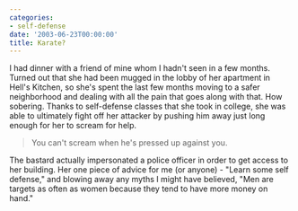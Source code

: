 ```yaml
---
categories:
- self-defense
date: '2003-06-23T00:00:00'
title: Karate?
---
```



I had dinner with a friend of mine whom I hadn't seen in a few
months. Turned out that she had been mugged in the lobby of her
apartment in Hell's Kitchen, so she's spent the last few months moving
to a safer neighborhood and dealing with all the pain that goes along
with that. How sobering. Thanks to self-defense classes that she took
in college, she was able to ultimately fight off her attacker by
pushing him away just long enough for her to scream for help. 

>You can't scream when he's pressed up against you.

The bastard actually impersonated a police officer in order to get
access to her building. Her one piece of advice for me (or anyone) -
"Learn some self defense," and blowing away any myths I might have
believed, "Men are targets as often as women because they tend to have
more money on hand."
